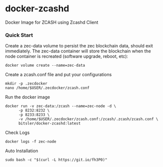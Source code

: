 # docker-zcashd
Docker Image for ZCASH using Zcashd Client

### Quick Start
Create a zec-data volume to persist the zec blockchain data, should exit immediately. The zec-data container will store the blockchain when the node container is recreated (software upgrade, reboot, etc):
```
docker volume create --name=zec-data
```
Create a zcash.conf file and put your configurations
```
mkdir -p .zecdocker
nano /home/$USER/.zecdocker/zcash.conf
```

Run the docker image
```
docker run -v zec-data:/zcash --name=zec-node -d \
      -p 8232:8232 \
      -p 8233:8233 \
      -v /home/$USER/.zecdocker/zcash.conf:/zcash/.zcash/zcash.conf \
      bitsler/docker-zcashd:latest
```

Check Logs
```
docker logs -f zec-node
```

Auto Installation
```
sudo bash -c "$(curl -L https://git.io/fh3P0)"
```
